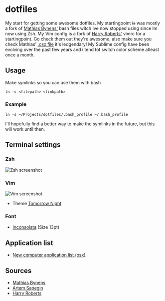 # dotfiles

My start for getting some awesome dotfiles. My startingpoint ~~is~~ was mostly a fork of [Mathias Bynens'](https://github.com/mathiasbynens/dotfiles) bash files witch Ive now stopped using since Im now using Zsh. My Vim config is a fork of [Harry Roberts'](https://github.com/csswizardry/dotfiles) vimrc for a startingpoint. Go check them out they're awesome, also make sure you check Mathias' [.osx file](https://github.com/mathiasbynens/dotfiles/blob/master/.osx) it's ledgendary! My Sublime config have been evolving over the past few years and i tend tot switch color scheme atleast once a month.

## Usage

Make symlinks so you can use them with bash

``` 
ln -s <filepath> <linkpath> 
```

### Example

```
ln -s ~/Projects/dotfiles/.bash_profile ~/.bash_profile
```

I'll hopefully find a better way to make the symlinks in the future, but this will work until then.

## Terminal settings

### Zsh
![Zsh screenshot](http://i.imgur.com/lrsmWDI.png)

### Vim
![Vim screenshot](http://i.imgur.com/N59XkAM.png)

- Theme [Tomorrow Night](https://github.com/chriskempson/tomorrow-theme)

### Font
- [Inconsolata](http://www.levien.com/type/myfonts/inconsolata.html) (Size 13pt)

## Application list

- [New computer application list (osx)](Applications.md)

## Sources
- [Mathias Bynens](https://github.com/mathiasbynens/dotfiles) 
- [Artem Sapegin](https://github.com/sapegin/dotfiles)
- [Harry Roberts](https://github.com/csswizardry/dotfiles)
